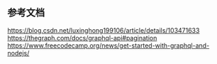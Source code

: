 

## 参考文档
https://blog.csdn.net/luxinghong199106/article/details/103471633  
https://thegraph.com/docs/graphql-api#pagination 
https://www.freecodecamp.org/news/get-started-with-graphql-and-nodejs/ 